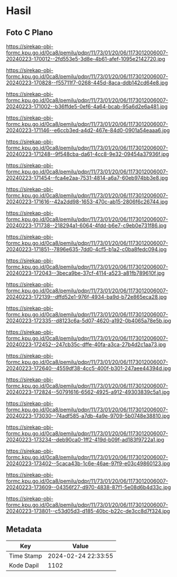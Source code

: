 # Hasil

## Foto C Plano

https://sirekap-obj-formc.kpu.go.id/0ca8/pemilu/pdpr/11/73/01/20/06/1173012006007-20240223-170012--2fd553e5-3d8e-4b61-afef-1095e2142720.jpg

https://sirekap-obj-formc.kpu.go.id/0ca8/pemilu/pdpr/11/73/01/20/06/1173012006007-20240223-170828--f55711f7-0268-445d-8aca-ddb142cd64e8.jpg

https://sirekap-obj-formc.kpu.go.id/0ca8/pemilu/pdpr/11/73/01/20/06/1173012006007-20240223-171002--b36ffde5-0ef6-4a64-bcab-95a6d2e6a481.jpg

https://sirekap-obj-formc.kpu.go.id/0ca8/pemilu/pdpr/11/73/01/20/06/1173012006007-20240223-171146--e6ccb3ed-a4d2-467e-84d0-0901a54eaaa6.jpg

https://sirekap-obj-formc.kpu.go.id/0ca8/pemilu/pdpr/11/73/01/20/06/1173012006007-20240223-171248--9f548cba-da61-4cc8-9e32-09454a37936f.jpg

https://sirekap-obj-formc.kpu.go.id/0ca8/pemilu/pdpr/11/73/01/20/06/1173012006007-20240223-171454--fca4e2aa-7531-4814-a6a7-60eb974bb3e8.jpg

https://sirekap-obj-formc.kpu.go.id/0ca8/pemilu/pdpr/11/73/01/20/06/1173012006007-20240223-171616--42a2dd98-1653-470c-ab15-2806f6c26744.jpg

https://sirekap-obj-formc.kpu.go.id/0ca8/pemilu/pdpr/11/73/01/20/06/1173012006007-20240223-171738--218294a1-6064-4fdd-b6e7-c9eb0e731f86.jpg

https://sirekap-obj-formc.kpu.go.id/0ca8/pemilu/pdpr/11/73/01/20/06/1173012006007-20240223-171851--7896e635-7dd0-4cf5-b1a2-c0ba8fedc094.jpg

https://sirekap-obj-formc.kpu.go.id/0ca8/pemilu/pdpr/11/73/01/20/06/1173012006007-20240223-172043--3beca9be-37cf-4114-a523-a81fb789610f.jpg

https://sirekap-obj-formc.kpu.go.id/0ca8/pemilu/pdpr/11/73/01/20/06/1173012006007-20240223-172139--dffd52e1-976f-4934-ba9d-b72e865eca28.jpg

https://sirekap-obj-formc.kpu.go.id/0ca8/pemilu/pdpr/11/73/01/20/06/1173012006007-20240223-172335--d8123c6a-5d07-4620-a192-0b4065a78e5b.jpg

https://sirekap-obj-formc.kpu.go.id/0ca8/pemilu/pdpr/11/73/01/20/06/1173012006007-20240223-172452--247cb35c-dffe-40fa-a3ca-27b4d2c1aa73.jpg

https://sirekap-obj-formc.kpu.go.id/0ca8/pemilu/pdpr/11/73/01/20/06/1173012006007-20240223-172640--4559df38-4cc5-400f-b301-247aee44394d.jpg

https://sirekap-obj-formc.kpu.go.id/0ca8/pemilu/pdpr/11/73/01/20/06/1173012006007-20240223-172824--50791616-6562-4925-a912-49303839c5a1.jpg

https://sirekap-obj-formc.kpu.go.id/0ca8/pemilu/pdpr/11/73/01/20/06/1173012006007-20240223-173030--74adf585-a7db-4a9e-9709-5b0748e38810.jpg

https://sirekap-obj-formc.kpu.go.id/0ca8/pemilu/pdpr/11/73/01/20/06/1173012006007-20240223-173234--deb90ca0-1ff2-419d-b09f-ad183f9722a1.jpg

https://sirekap-obj-formc.kpu.go.id/0ca8/pemilu/pdpr/11/73/01/20/06/1173012006007-20240223-173402--5caca43b-1c6e-46ae-97f9-e03c49860123.jpg

https://sirekap-obj-formc.kpu.go.id/0ca8/pemilu/pdpr/11/73/01/20/06/1173012006007-20240223-173609--04356f27-d970-4838-87f1-5e08d6b4d33c.jpg

https://sirekap-obj-formc.kpu.go.id/0ca8/pemilu/pdpr/11/73/01/20/06/1173012006007-20240223-173801--c53d05d3-d185-40bc-b22c-de3cc8d7f324.jpg


## Metadata

| Key        | Value               |
| ---------- | ------------------- |
| Time Stamp | 2024-02-24 22:33:55 |
| Kode Dapil | 1102                |



